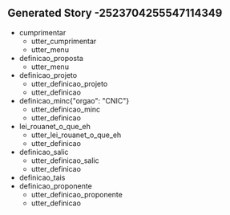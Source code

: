 ## Generated Story -2523704255547114349
* cumprimentar
    - utter_cumprimentar
    - utter_menu
* definicao_proposta
    - utter_menu
* definicao_projeto
    - utter_definicao_projeto
    - utter_definicao
* definicao_minc{"orgao": "CNIC"}
    - utter_definicao_minc
    - utter_definicao
* lei_rouanet_o_que_eh
    - utter_lei_rouanet_o_que_eh
    - utter_definicao
* definicao_salic
    - utter_definicao_salic
    - utter_definicao
* definicao_tais
* definicao_proponente
    - utter_definicao_proponente
    - utter_definicao

